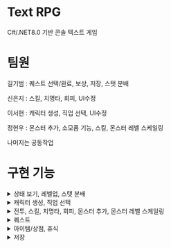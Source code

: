 # Text RPG
C#/.NET8.0 기반 콘솔 텍스트 게임

# 팀원
  길기범 : 퀘스트 선택/완료, 보상, 저장, 스탯 분배
  
  신은지 : 스킬, 치명타, 회피, UI수정
  
  이서현 : 캐릭터 생성, 직업 선택, UI수정
  
  정현우 : 몬스터 추가, 소모품 기능, 스킬, 몬스터 레벨 스케일링

  나머지는 공동작업

# 구현 기능
<details> 
<summary>상태 보기, 레벨업, 스탯 분배</summary>
  
  #### 상태 보기
  <img src = "https://github.com/GGB97/TextRPG_18/assets/78461967/f09dd9c3-93c1-48f4-880d-e91035ea1716">
  
  #### 레벨업
  <img src = "https://github.com/GGB97/TextRPG_18/assets/78461967/02df108d-f46a-4237-8b74-de765e3166a9">

  #### 스탯 분배
    ----- 스탯 포인트 사용시 (+원하는 스탯),(-스탯포인트 차감) -----
  <img src = "https://github.com/GGB97/TextRPG_18/assets/78461967/83f43f00-4b38-4b08-9465-1ca7aea8a275">   

  
</details>


<details> 
<summary>캐릭터 생성, 직업 선택</summary>
  
  #### 캐릭터 생성
  <img src = "https://github.com/GGB97/TextRPG_18/assets/154600776/36e2993c-8e3f-4fb6-93b3-309d79c20984">
  
  #### 직업 선택
  <img src = "https://github.com/GGB97/TextRPG_18/assets/154600776/cc1a042a-24dc-4e3e-adbf-c09e1b1c17f1">
</details>

<details> 
<summary>전투, 스킬, 치명타, 회피, 몬스터 추가, 몬스터 레벨 스케일링</summary>

  #### 전투
  <img src = "https://github.com/GGB97/TextRPG_18/assets/154600776/c3303dd9-204f-4af6-bea3-52f379b41c64" width="800" height="250">
  <img src = "https://github.com/GGB97/TextRPG_18/assets/154600776/3f6f25b1-5a7a-40fe-a922-ab694c644f2a" width="800" height="500">
  <img src = "https://github.com/GGB97/TextRPG_18/assets/154600776/5016e821-978e-4f9c-8b11-7c0716a9b3a1" width="800" height="500">
  
  #### 스킬
  <img src = "https://github.com/GGB97/TextRPG_18/assets/154600776/92f19b11-ded6-4f02-85bd-d7347b820941" width="800" height="250">
  <img src = "https://github.com/GGB97/TextRPG_18/assets/154600776/65c2f070-11e2-4986-87f4-ec0f9e4c54f7" width="800" height="500">
  
  #### 치명타
  <img src = "https://github.com/GGB97/TextRPG_18/assets/128718414/921e7f15-e0de-4f74-8b76-26438019d3a1">   
  <img src = "https://github.com/GGB97/TextRPG_18/assets/128718414/67923f52-0b92-44ca-8791-3483f0585122"> 
    
  #### 회피
  <img src = "https://github.com/GGB97/TextRPG_18/assets/128718414/93158f17-1065-484b-9a28-3b77730805dc">
  <img src = "https://github.com/GGB97/TextRPG_18/assets/128718414/b1daf177-f864-4848-ae0c-e8f109a7938c">
    
  #### 몬스터 추가
    추가한 몬스터 종류: 고블린 / 오크 / 리자드맨 / 고블린 사제 / 트롤 / 흡혈 박쥐
    -각 몬스터는 랜덤 확률로 고유의 스킬을 사용한다.
    -고블린 : 두 개의 스킬을 가진다. 1.'고블린' 또는 '고블린 사제'를 하나 전투에 불러온다. 2. 대기한다.
    -오크 : 자신의 ATK*0.5 만큼 자해하고 플레이어에게 ATK의 2배 데미지를 입힌다.
    -리자드맨 : 두번 공격한다. 총합 계수는 ATK의 2배 데미지.
    -고블린 사제 : 동료 몬스터를 하나 랜덤으로 회복시킨다. 또는 죽은 동료 몬스터를 낮은 확률로 부활시킨다.
    -트롤 : 높은 확률로 대기하면서 회복한다. 체력 회복 + 최대체력 증가(대)
    -흡혈 박쥐 : 플레이어를 공격하고 공격량만큼 회복한다. 흡혈로 체력이 최대에 도달할 시 최대체력 증가(중)
    
    -고블린은 평균 하위의 능력치를 가진다.
    -오크는 평균의 공격력과 높은 체력, 낮은 회피 수치를 가진다.
    -리자드맨은 높은 공격력과 낮은 체력, 높은 회피 수치를 가진다.
    -고블린 사제는 가장 낮은 공격력과 높은 체력, 낮은 회피 수치를 가진다.
    -트롤은 가장 높은 체력과 가장 높은 공격력, 가장 낮은 회피 수치를 가진다.
    -흡혈 박쥐는 낮은 체력, 가장 높은 회피 수치를 가진다.
    
    -고블린 사제, 트롤, 흡혈 박쥐는 랜덤 확률로 포션 3종 중 하나를 드랍한다.
  
  #### 레벨 스케일링
    Player 레벨에 비례해 던전에 출현하는 몬스터가 강해진다.
    -Player 레벨에 따라 전투에 출현하는 몬스터 수의 랜덤값 최대치가 1 증가한다.
    -Player 레벨에 비례한 랜덤값의 *7만큼 몬스터의 최대 체력이 증가한다.
    -Player 레벨에 비례한 랜덤값의 *4만큼 몬스터의 공격력이 증가한다.
    -Player 레벨에 비례한 랜덤값의 *25만큼 몬스터가 드랍하는 골드량이 증가한다.
    -Player 레벨에 비례한 랜덤값의 *15만큼 몬스터가 드랍하는 경험치량이 증가한다.
    -Player 레벨에 비례한 랜덤값의 1/2만큼 몬스터의 회피치가 증가한다.
</details>

<details> 
<summary>퀘스트</summary>
  
  ### 기본 상태
  ![Quest_Default](https://github.com/GGB97/TextRPG_18/assets/99232361/00aee39b-2b33-4fa2-bcbd-dd76d6164a06)
  
  #### 퀘스트 수락
  ![Quest_Accept](https://github.com/GGB97/TextRPG_18/assets/99232361/41297573-bce4-4550-a613-13ab71a0acdf)
    
  #### 퀘스트 포기
  ![Quest_Abandon](https://github.com/GGB97/TextRPG_18/assets/99232361/4a772edd-e7d8-4813-80d4-587335f17c27)

  #### 퀘스트 완료
  ![Quest_Clear1](https://github.com/GGB97/TextRPG_18/assets/99232361/89a1ab16-aeb1-4721-9e24-e9aae514a7d6)
  ![Quest_Clear2](https://github.com/GGB97/TextRPG_18/assets/99232361/ff7a53fc-a091-410a-af69-fbb5b0bfe15c)
</details>

<details> 
<summary>아이템/상점, 휴식</summary>

  #### 인벤토리 기본 상태
  ![item_Default](https://github.com/GGB97/TextRPG_18/assets/99232361/3b2445be-b339-4bca-9d2b-08fbf4527e18)

  
  #### 장비 장착/해체
  ![Equip](https://github.com/GGB97/TextRPG_18/assets/99232361/9fcb5a93-f2b0-4a4f-9fcb-fe037c85a5ca)
  ![unEquip](https://github.com/GGB97/TextRPG_18/assets/99232361/81156c8f-a57c-4363-b6d3-5ed16a0cd4d3)

  
  #### 소모품 사용
  ![use_Item](https://github.com/GGB97/TextRPG_18/assets/99232361/1f8a9ce1-d9e0-47fa-9d82-9fb52e110a29)
  ![use_full](https://github.com/GGB97/TextRPG_18/assets/99232361/9b09ba01-94a7-48d5-9db0-2789dda595a9)


  #### 상점 기본
  ![store_Default](https://github.com/GGB97/TextRPG_18/assets/99232361/b31dcf51-1512-4dbd-91d8-605a3e61b1ea)

  
  #### 아이템 구매/판매
  ![Store_Buy](https://github.com/GGB97/TextRPG_18/assets/99232361/2a9386e3-97f5-461c-8cc4-2082b0ca9871)
  ![Store_Sell](https://github.com/GGB97/TextRPG_18/assets/99232361/57aacd0f-1251-47a3-afff-ec5afdc3543c)


  #### 휴식
  ![Rest](https://github.com/GGB97/TextRPG_18/assets/99232361/702331d5-52d1-4f01-8ea9-b20a3ed0908b)
  ![Rest_full](https://github.com/GGB97/TextRPG_18/assets/99232361/b6c3111a-8c8b-4bb6-a400-acec66f0ed72)
</details>

<details> 
<summary>저장</summary>
  
  #### 저장
  ![Save](https://github.com/GGB97/TextRPG_18/assets/99232361/50220f64-7e4b-4e95-9745-c1e95b930ded)
  
  #### 불러오기
  ![Load](https://github.com/GGB97/TextRPG_18/assets/99232361/b98066fa-721d-4a88-940b-c92d2bfd5573)  
</details>


